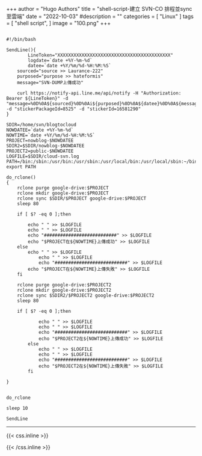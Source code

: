+++
author = "Hugo Authors"
title = "shell-script-建立 SVN-CO 排程並sync至雲端"
date = "2022-10-03"
#description = ""
categories = [
    "Linux"
]
tags = [
    "shell script",
]
image = "100.png"
+++


```script=

#!/bin/bash

SendLine(){
        LineToken="XXXXXXXXXXXXXXXXXXXXXXXXXXXXXXXXXXXXXXXXXX"
        logdate=`date +%Y-%m-%d`
        datee=`date +%Y/%m/%d-%H:%M:%S`
	sourced="source >> Laurance-222"
	purposed="purpose >> hateformis"
	message="SVN-DUMP上傳成功"

	curl https://notify-api.line.me/api/notify -H "Authorization: Bearer ${LineToken}" -d "message=%0D%0A${sourced}%0D%0Ai${purposed}%0D%0A${datee}%0D%0A${message}" -d "stickerPackageId=8525" -d "stickerId=16581290"
}

SDIR=/home/svn/blogtocloud
NOWDATEE=`date +%Y-%m-%d`
NOWTIME=`date +%Y/%m/%d-%H:%M:%S`
PROJECT=nowblog-$NOWDATEE
SDIR2=$SDIR/nowblog-$NOWDATEE
PROJECT2=public-$NOWDATEE
LOGFILE=$SDIR/cloud-svn.log
PATH=/bin:/sbin:/usr/bin:/usr/sbin:/usr/local/bin:/usr/local/sbin:~/bin
export PATH

do_rclone()
{
	rclone purge google-drive:$PROJECT
	rclone mkdir google-drive:$PROJECT
	rclone sync $SDIR/$PROJECT google-drive:$PROJECT
	sleep 80

	if [ $? -eq 0 ];then
	    
	    echo " " >> $LOGFILE
	    echo " " >> $LOGFILE
	    echo "###########################" >> $LOGFILE
	    echo "$PROJECT在${NOWTIME}上傳成功" >> $LOGFILE
	else
	    echo " " >> $LOGFILE
            echo " " >> $LOGFILE
            echo "###########################" >> $LOGFILE
	    echo "$PROJECT在${NOWTIME}上傳失敗" >> $LOGFILE
	fi

	rclone purge google-drive:$PROJECT2
	rclone mkdir google-drive:$PROJECT2
	rclone sync $SDIR2/$PROJECT2 google-drive:$PROJECT2
	sleep 80

	if [ $? -eq 0 ];then
            
            echo " " >> $LOGFILE
            echo " " >> $LOGFILE
            echo "###########################" >> $LOGFILE
            echo "$PROJECT2在${NOWTIME}上傳成功" >> $LOGFILE
        else
            echo " " >> $LOGFILE
            echo " " >> $LOGFILE
            echo "###########################" >> $LOGFILE
            echo "$PROJECT2在${NOWTIME}上傳失敗" >> $LOGFILE
        fi

}


do_rclone

sleep 10

SendLine

```
   



***

{{< css.inline >}}
<style>
.emojify {
	font-family: Apple Color Emoji, Segoe UI Emoji, NotoColorEmoji, Segoe UI Symbol, Android Emoji, EmojiSymbols;
	font-size: 2rem;
	vertical-align: middle;
}
@media screen and (max-width:650px) {
  .nowrap {
    display: block;
    margin: 25px 0;
  }
}
</style>
{{< /css.inline >}}
